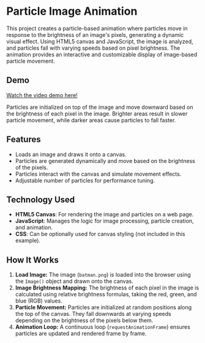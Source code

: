 # Particle Image Animation

This project creates a particle-based animation where particles move in response to the brightness of an image's pixels, generating a dynamic visual effect. Using HTML5 canvas and JavaScript, the image is analyzed, and particles fall with varying speeds based on pixel brightness. The animation provides an interactive and customizable display of image-based particle movement.

## Demo

[Watch the video demo here!](./demo.mp4)


Particles are initialized on top of the image and move downward based on the brightness of each pixel in the image. Brighter areas result in slower particle movement, while darker areas cause particles to fall faster.

## Features

- Loads an image and draws it onto a canvas.
- Particles are generated dynamically and move based on the brightness of the pixels.
- Particles interact with the canvas and simulate movement effects.
- Adjustable number of particles for performance tuning.

## Technology Used

- **HTML5 Canvas**: For rendering the image and particles on a web page.
- **JavaScript**: Manages the logic for image processing, particle creation, and animation.
- **CSS**: Can be optionally used for canvas styling (not included in this example).

## How It Works

1. **Load Image:** The image (`batman.png`) is loaded into the browser using the `Image()` object and drawn onto the canvas.
2. **Image Brightness Mapping:** The brightness of each pixel in the image is calculated using relative brightness formulas, taking the red, green, and blue (RGB) values.
3. **Particle Movement:** Particles are initialized at random positions along the top of the canvas. They fall downwards at varying speeds depending on the brightness of the pixels below them.
4. **Animation Loop:** A continuous loop (`requestAnimationFrame`) ensures particles are updated and rendered frame by frame.


